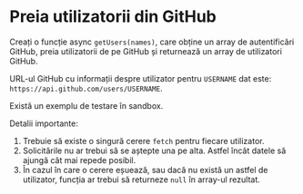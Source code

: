 # Preia utilizatorii din GitHub

Creați o funcție async `getUsers(names)`, care obține un array de autentificări GitHub, preia utilizatorii de pe GitHub și returnează un array de utilizatori GitHub.

URL-ul GitHub cu informații despre utilizator pentru `USERNAME` dat este: `https://api.github.com/users/USERNAME`.

Există un exemplu de testare în sandbox.

Detalii importante:

1. Trebuie să existe o singură cerere `fetch` pentru fiecare utilizator.
2. Solicitările nu ar trebui să se aștepte una pe alta. Astfel încât datele să ajungă cât mai repede posibil.
3. În cazul în care o cerere eșuează, sau dacă nu există un astfel de utilizator, funcția ar trebui să returneze `null` în array-ul rezultat.
